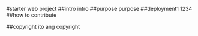 #starter web project
##intro
intro
##purpose
purpose
##deployment1
1234
##how to contribute

##copyright
ito ang copyright